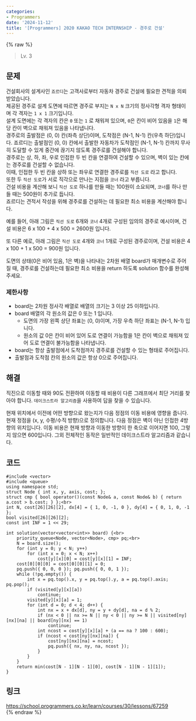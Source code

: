 ```yaml
---
categories:
- Programmers
date: '2024-11-12'
title: '[Programmers] 2020 KAKAO TECH INTERNSHIP - 경주로 건설'
---
```


{% raw %}
> Lv. 3<br>

## 문제
건설회사의 설계사인  `죠르디`는 고객사로부터 자동차 경주로 건설에 필요한 견적을 의뢰받았습니다.  
제공된 경주로 설계 도면에 따르면 경주로 부지는  `N x N`  크기의 정사각형 격자 형태이며 각 격자는  `1 x 1`  크기입니다.  
설계 도면에는 각 격자의 칸은  `0`  또는  `1`  로 채워져 있으며,  `0`은 칸이 비어 있음을  `1`은 해당 칸이 벽으로 채워져 있음을 나타냅니다.  
경주로의 출발점은 (0, 0) 칸(좌측 상단)이며, 도착점은 (N-1, N-1) 칸(우측 하단)입니다. 죠르디는 출발점인 (0, 0) 칸에서 출발한 자동차가 도착점인 (N-1, N-1) 칸까지 무사히 도달할 수 있게 중간에 끊기지 않도록 경주로를 건설해야 합니다.  
경주로는 상, 하, 좌, 우로 인접한 두 빈 칸을 연결하여 건설할 수 있으며, 벽이 있는 칸에는 경주로를 건설할 수 없습니다.  
이때, 인접한 두 빈 칸을 상하 또는 좌우로 연결한 경주로를  `직선 도로`  라고 합니다.  
또한 두  `직선 도로`가 서로 직각으로 만나는 지점을  `코너`  라고 부릅니다.  
건설 비용을 계산해 보니  `직선 도로`  하나를 만들 때는 100원이 소요되며,  `코너`를 하나 만들 때는 500원이 추가로 듭니다.  
죠르디는 견적서 작성을 위해 경주로를 건설하는 데 필요한 최소 비용을 계산해야 합니다.

예를 들어, 아래 그림은  `직선 도로`  6개와  `코너`  4개로 구성된 임의의 경주로 예시이며, 건설 비용은 6 x 100 + 4 x 500 = 2600원 입니다.

또 다른 예로, 아래 그림은  `직선 도로`  4개와  `코너`  1개로 구성된 경주로이며, 건설 비용은 4 x 100 + 1 x 500 = 900원 입니다.

도면의 상태(0은 비어 있음, 1은 벽)을 나타내는 2차원 배열 board가 매개변수로 주어질 때, 경주로를 건설하는데 필요한 최소 비용을 return 하도록 solution 함수를 완성해주세요.

### 제한사항
-   board는 2차원 정사각 배열로 배열의 크기는 3 이상 25 이하입니다.
-   board 배열의 각 원소의 값은 0 또는 1 입니다.
    -   도면의 가장 왼쪽 상단 좌표는 (0, 0)이며, 가장 우측 하단 좌표는 (N-1, N-1) 입니다.
    -   원소의 값 0은 칸이 비어 있어 도로 연결이 가능함을 1은 칸이 벽으로 채워져 있어 도로 연결이 불가능함을 나타냅니다.
-   board는 항상 출발점에서 도착점까지 경주로를 건설할 수 있는 형태로 주어집니다.
-   출발점과 도착점 칸의 원소의 값은 항상 0으로 주어집니다.

## 해결
직진으로 이동할 때와 90도 전환하여 이동할 때 비용이 다른 그래프에서 최단 거리를 찾아야 합니다. `데이크스트라 알고리즘`을 사용하여 답을 찾을 수 있습니다.

현재 위치에서 이전에 어떤 방향으로 왔는지가 다음 정점의 이동 비용에 영향을 줍니다. 현재 정점을 (x, y, 수평/수직 방향)으로 정의합니다. 다음 정점은 벽이 아닌 인접한 4방향의 위치입니다. 이동 비용은 현재 방향과 이동한 방향이 한 축으로 이어지면 100, 그렇지 않으면 600입니다. 그외 전체적인 동작은 일반적인 데이크스트라 알고리즘과 같습니다.

## 코드
```
#include <vector>
#include <queue>
using namespace std;
struct Node { int x, y, axis, cost; };
struct cmp { bool operator()(const Node& a, const Node& b) { return a.cost > b.cost; } };<br>
int N, cost[26][26][2], dx[4] = { 1, 0, -1, 0 }, dy[4] = { 0, 1, 0, -1 };
bool visited[26][26][2];
const int INF = 1 << 29;

int solution(vector<vector<int>> board) {<br>
    priority_queue<Node, vector<Node>, cmp> pq;<br>
    N = board.size();
    for (int y = 0; y < N; y++)
        for (int x = 0; x < N; x++)
            cost[y][x][0] = cost[y][x][1] = INF;
    cost[0][0][0] = cost[0][0][1] = 0;
    pq.push({ 0, 0, 0 }); pq.push({ 0, 0, 1 });
    while (!pq.empty()) {
        int x = pq.top().x, y = pq.top().y, a = pq.top().axis; pq.pop();
        if (visited[y][x][a])
            continue;
        visited[y][x][a] = 1;
        for (int d = 0; d < 4; d++) {
            int nx = x + dx[d], ny = y + dy[d], na = d % 2;
            if (nx < 0 || nx >= N || ny < 0 || ny >= N || visited[ny][nx][na] || board[ny][nx] == 1)
                continue;
            int ncost = cost[y][x][a] + (a == na ? 100 : 600);
            if (ncost < cost[ny][nx][na]) {
                cost[ny][nx][na] = ncost;
                pq.push({ nx, ny, na, ncost });
            }
        }
    }
    return min(cost[N - 1][N - 1][0], cost[N - 1][N - 1][1]);
}
```

## 링크
https://school.programmers.co.kr/learn/courses/30/lessons/67259<br>
{% endraw %}